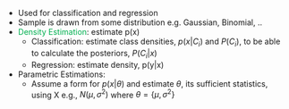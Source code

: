 - Used for classification and regression
- Sample is drawn from some distribution e.g. Gaussian, Binomial, ..
- <font color="#00b050">Density Estimation</font>: estimate p(x)
	- Classification: estimate class densities, $p(x|C_{i})$ and $P(C_{i})$, to be able to calculate the posteriors, $P(C_{i} | x)$
	- Regression: estimate density, p(y|x)
- Parametric Estimations: 
	- Assume a form for $p(x| \theta)$ and  estimate $\theta$, its sufficient statistics, using X e.g., $N(\mu, \sigma^2)$ where $\theta = \lbrace \mu,\sigma^2 \rbrace$
